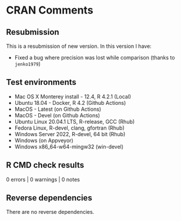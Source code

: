 # CRAN Comments

## Resubmission

This is a resubmission of new version. In this version I have:

* Fixed a bug where precision was lost while comparison (thanks to `jenko1979`)

## Test environments

*  Mac OS X Monterey install - 12.4, R 4.2.1 (Local)
*  Ubuntu 18.04 - Docker, R 4.2 (Github Actions)
*  MacOS - Latest (on Github Actions)
*  MacOS - Devel (on Github Actions)
*  Ubuntu Linux 20.04.1 LTS, R-release, GCC (Rhub)
*  Fedora Linux, R-devel, clang, gfortran (Rhub)
*  Windows Server 2022, R-devel, 64 bit (Rhub)
*  Windows (on Appveyor)
*  Windows x86_64-w64-mingw32 (win-devel)

## R CMD check results

0 errors | 0 warnings | 0 notes


## Reverse dependencies

There are no reverse dependencies.

